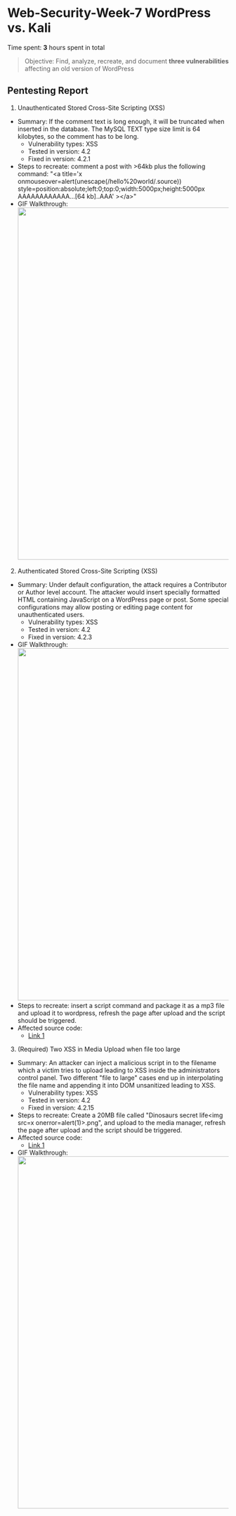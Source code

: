 # Web-Security-Week-7 WordPress vs. Kali

Time spent: **3** hours spent in total

> Objective: Find, analyze, recreate, and document **three vulnerabilities** affecting an old version of WordPress

## Pentesting Report

1. Unauthenticated Stored Cross-Site Scripting (XSS)
  - Summary: If the comment text is long enough, it will be truncated when inserted in the database. The MySQL TEXT type size limit is 64 kilobytes, so the comment has to be long. 
    - Vulnerability types: XSS
    - Tested in version: 4.2
    - Fixed in version: 4.2.1
  - Steps to recreate: comment a post with >64kb plus the following command:
			"&lt;a title='x onmouseover=alert(unescape(/hello%20world/.source)) 	style=position:absolute;left:0;top:0;width:5000px;height:5000px  AAAAAAAAAAAA...[64 kb]..AAA' &gt;&lt;/a&gt;"
  - GIF Walkthrough: <img src="https://github.com/sengfung27/Web-Security-Week-7/blob/master/1.gif" width="800">

2. Authenticated Stored Cross-Site Scripting (XSS)
  - Summary: Under default configuration, the attack requires a Contributor or Author level account. The attacker would insert specially formatted HTML containing JavaScript on a WordPress page or post. Some special configurations may allow posting or editing page content for unauthenticated users. 
    - Vulnerability types: XSS
    - Tested in version: 4.2
    - Fixed in version: 4.2.3
  - GIF Walkthrough: <img src="https://github.com/sengfung27/Web-Security-Week-7/blob/master/2.gif" width="800">
  - Steps to recreate: insert a script command and package it as a mp3 file and upload it to wordpress, refresh the page after upload and the script should be triggered.
  - Affected source code:
    - [Link 1](https://github.com/WordPress/WordPress/commit/28f838ca3ee205b6f39cd2bf23eb4e5f52796bd7)
    
3. (Required) Two XSS in Media Upload when file too large
  - Summary: An attacker can inject a malicious script in to the filename which a victim tries to upload leading to XSS inside the administrators control panel. Two different "file to large" cases end up in interpolating the file name and appending it into DOM unsanitized leading to XSS.
    - Vulnerability types: XSS
    - Tested in version: 4.2
    - Fixed in version: 4.2.15
  - Steps to recreate: Create a 20MB file called "Dinosaurs secret life\<img src=x onerror=alert(1)\>\.png", and upload to the media manager, refresh the page after upload and the script should be triggered.
  - Affected source code: 
    - [Link 1](https://github.com/WordPress/WordPress/commit/8c7ea71edbbffca5d9766b7bea7c7f3722ffafa6)
  - GIF Walkthrough: <img src="https://github.com/sengfung27/Web-Security-Week-7/blob/master/3.gif" width="800">
